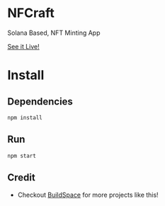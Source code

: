 # NFCraft

Solana Based, NFT Minting App 

[See it Live!](https://w3-solana-nfcraft.vercel.app/)

# Install

## Dependencies

```
npm install
```

## Run

```
npm start
```

## Credit

- Checkout [BuildSpace](https://buildspace.so/) for more projects like this!


